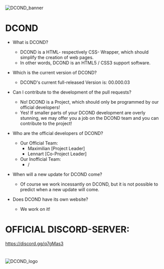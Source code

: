 ![DCOND_banner](https://cdn.discordapp.com/attachments/444931747604332567/539821265695932426/DCOND-gfx02.png)


# DCOND

- What is DCOND?
  - DCOND is a HTML- respectively CSS- Wrapper, which should simplify the creation of web pages.
  - In other words, DCOND is an HTML5 / CSS3 support software.

- Which is the current version of DCOND?
  - DCOND's current full-released Version is: 00.000.03

- Can I contribute to the development of the pull requests?
  - No! DCOND is a Project, which should only be programmed by our official developers!
  - Yes! If smaller parts of your DCOND development are overly stunning, we may offer you a job on the DCOND team and you can contribute to the project!
- Who are the official developers of DCOND?
  - Our Official Team:
    - Maximilian [Project Leader]
    - Lennart    [Co-Project Leader]
  - Our Inofficial Team:
    - /

- When will a new update for DCOND come?
  - Of course we work incessantly on DCOND, but it is not possible to predict when a new update will come.

- Does DCOND have its own website?
  - We work on it!



# OFFICIAL DISCORD-SERVER:
https://discord.gg/q7gMas3

#

![DCOND_logo](https://cdn.discordapp.com/attachments/444931747604332567/539718179677667358/Logopit_1548749217766.png)
